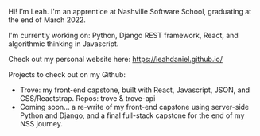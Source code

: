 Hi! I’m Leah. I'm an apprentice at Nashville Software School, graduating at the end of March 2022.

I'm currently working on: Python, Django REST framework, React, and algorithmic thinking in Javascript.

Check out my personal website here: https://leahdaniel.github.io/

Projects to check out on my Github:

- Trove: my front-end capstone, built with React, Javascript, JSON, and CSS/Reactstrap. Repos: trove & trove-api
- Coming soon... a re-write of my front-end capstone using server-side Python and Django, and a final full-stack capstone for the end of my NSS journey.
<!---
LeahDaniel/LeahDaniel is a ✨ special ✨ repository because its `README.md` (this file) appears on your GitHub profile.
You can click the Preview link to take a look at your changes.
--->
